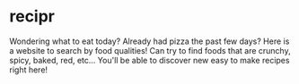 # recipr

Wondering what to eat today? Already had pizza the past few days? Here is a website to search by food qualities! Can try to find foods that are crunchy, spicy, baked, red, etc... You'll be able to discover new easy to make recipes right here! 

